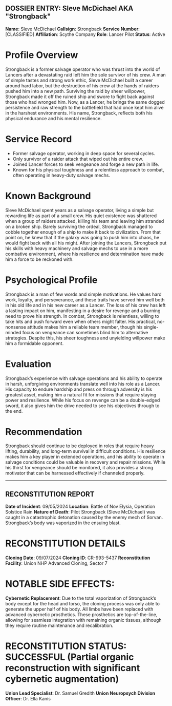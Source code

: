 ## DOSSIER ENTRY: Sleve McDichael AKA "Strongback"

**Name**: Sleve McDichael
**Callsign**: Strongback
**Service Number**: [CLASSIFIED]
**Affiliation**: Scythe Company
**Role**: Lancer Pilot
**Status**: Active

# Profile Overview
Strongback is a former salvage operator who was thrust into the world of Lancers after a devastating raid left him the sole survivor of his crew. A man of simple tastes and strong work ethic, Sleve McDichael built a career around hard labor, but the destruction of his crew at the hands of raiders pushed him into a new path. Surviving the raid by sheer willpower, Strongback made it off the ruined ship and swore to fight back against those who had wronged him. Now, as a Lancer, he brings the same dogged persistence and raw strength to the battlefield that had once kept him alive in the harshest environments. His name, Strongback, reflects both his physical endurance and his mental resilience.

# Service Record
- Former salvage operator, working in deep space for several cycles.
- Only survivor of a raider attack that wiped out his entire crew.
- Joined Lancer forces to seek vengeance and forge a new path in life.
- Known for his physical toughness and a relentless approach to combat, often operating in heavy-duty salvage mechs.

# Known Background
Sleve McDichael spent years as a salvage operator, living a simple but rewarding life as part of a small crew. His quiet existence was shattered when a group of raiders attacked, killing his team and leaving him stranded on a broken ship. Barely surviving the ordeal, Strongback managed to cobble together enough of a ship to make it back to civilization. From that point on, he knew that if the galaxy was going to push him into chaos, he would fight back with all his might. After joining the Lancers, Strongback put his skills with heavy machinery and salvage mechs to use in a more combative environment, where his resilience and determination have made him a force to be reckoned with.

# Psychological Profile
Strongback is a man of few words and simple motivations. He values hard work, loyalty, and perseverance, and these traits have served him well both in his old life and in his new career as a Lancer. The loss of his crew has left a lasting impact on him, manifesting in a desire for revenge and a burning need to prove his strength. In combat, Strongback is relentless, willing to take hits and push forward even when others might falter. His practical, no-nonsense attitude makes him a reliable team member, though his single-minded focus on vengeance can sometimes blind him to alternative strategies. Despite this, his sheer toughness and unyielding willpower make him a formidable opponent.

# Evaluation
Strongback’s experience with salvage operations and his ability to operate in harsh, unforgiving environments translate well into his role as a Lancer. His capacity to endure hardship and press on through adversity is his greatest asset, making him a natural fit for missions that require staying power and resilience. While his focus on revenge can be a double-edged sword, it also gives him the drive needed to see his objectives through to the end.

# Recommendation
Strongback should continue to be deployed in roles that require heavy lifting, durability, and long-term survival in difficult conditions. His resilience makes him a key player in extended operations, and his ability to operate in salvage conditions could be valuable in recovery and repair missions. While his thirst for vengeance should be monitored, it also provides a strong motivator that can be harnessed effectively if channeled properly.

---

## RECONSTITUTION REPORT

**Date of Incident**: 09/05/2024
**Location**: Battle of Nov Elysia, Operation Solstice Rain
**Nature of Death**: Pilot Strongback (Sleve McDichael) was caught in a catastrophic detonation caused by the enemy mech of Sorvan. Strongback’s body was vaporized in the ensuing blast.

# RECONSTITUTION DETAILS

**Cloning Date**: 09/07/2024
**Cloning ID**: CR-993-5437
**Reconstitution Facility**: Union NHP Advanced Cloning, Sector 7

# NOTABLE SIDE EFFECTS:

**Cybernetic Replacement**: Due to the total vaporization of Strongback’s body except for the head and torso, the cloning process was only able to generate the upper half of his body. All limbs have been replaced with advanced cybernetic prosthetics. These prosthetics are top-of-the-line, allowing for seamless integration with remaining organic tissues, although they require routine maintenance and recalibration.

# RECONSTITUTION STATUS: SUCCESSFUL (Partial organic reconstruction with significant cybernetic augmentation)

**Union Lead Specialist**: Dr. Samuel Gredith
**Union Neuropsych Division Officer**: Dr. Ella Kanis
